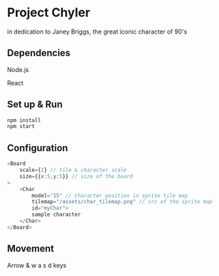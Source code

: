 # Project Chyler

in dedication to Janey Briggs, the great iconic character of 90's

## Dependencies
Node.js

React

## Set up & Run
```bash
npm install
npm start
```

## Configuration
```js
<Board 
	scale={2} // tile & character scale 
 	size={{x:5,y:5}} // size of the board
>
	<Char
		model="15" // character position in sprite tile map
		tilemap="/assets/char_tilemap.png" // src of the sprite map
		id="myChar">
    	sample character
	</Char>
</Board>
```

## Movement
Arrow & w a s d keys